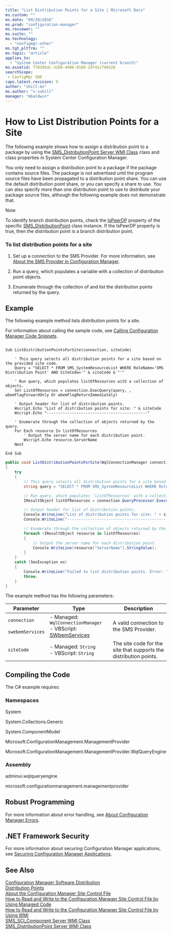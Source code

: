 ```yaml
---
title: "List Distribution Points for a Site | Microsoft Docs"
ms.custom: ""
ms.date: "09/20/2016"
ms.prod: "configuration-manager"
ms.reviewer: ""
ms.suite: ""
ms.technology:
  - "configmgr-other"
ms.tgt_pltfrm: ""
ms.topic: "article"
applies_to:
  - "System Center Configuration Manager (current branch)"
ms.assetid: f70395dc-3266-4406-8189-2d741c746528searchScope: - ConfigMgr SDK
caps.latest.revision: 9
author: "shill-ms"
ms.author: "v-suhill"
manager: "mbaldwin"
---
```

# How to List Distribution Points for a Site
The following example shows how to assign a distribution point to a package by using the [SMS_DistributionPoint Server WMI Class](../../../../develop/reference/core/servers/configure/sms_distributionpoint-server-wmi-class.md) class and class properties in System Center Configuration Manager.  

 You only need to assign a distribution point to a package if the package contains source files. The package is not advertised until the program source files have been propagated to a distribution point share. You can use the default distribution point share, or you can specify a share to use. You can also specify more than one distribution point to use to distribute your package source files, although the following example does not demonstrate that.  

> [!NOTE]
>  To identify branch distribution points, check the [IsPeerDP](../../../../develop/reference/core/servers/configure/sms_distributionpoint-server-wmi-class.md) property of the specific [SMS_DistributionPoint](../../../../develop/reference/core/servers/configure/sms_distributionpoint-server-wmi-class.md) class instance. If the IsPeerDP property is true, then the distribution point is a branch distribution point.  

### To list distribution points for a site  

1.  Set up a connection to the SMS Provider. For more information, see [About the SMS Provider in Configuration Manager](../../../../develop/core/understand/about-the-sms-provider-in-configuration-manager.md).  

2.  Run a query, which populates a variable with a collection of distribution point objects.  

3.  Enumerate through the collection of and list the distribution points returned by the query.  

## Example  
 The following example method lists distribution points for a site.  

 For information about calling the sample code, see [Calling Configuration Manager Code Snippets](../../../../develop/core/understand/calling-code-snippets.md).  

```vbs  

Sub ListDistributionPointsForSite(connection, siteCode)  

    ' This query selects all distribution points for a site based on the provided site code.      
    Query = "SELECT * FROM SMS_SystemResourceList WHERE RoleName='SMS Distribution Point' AND SiteCode='" & siteCode & "'"  

    ' Run query, which populates listOfResources with a collection of objects.  
    Set ListOfResources = connection.ExecQuery(query, , wbemFlagForwardOnly Or wbemFlagReturnImmediately)  

    ' Output header for list of distribution points.  
    Wscript.Echo "List of distribution points for site: " & siteCode  
    Wscript.Echo "--------------------------------------------"  

    ' Enumerate through the collection of objects returned by the query.  
    For Each resource In listOfResources        
        ' Output the server name for each distribution point.  
        Wscript.Echo resource.ServerName  
    Next  

End Sub  
```  

```c#  
public void ListDistributionPointsForSite(WqlConnectionManager connection, string siteCode)  
{  
    try  
    {  
        // This query selects all distribution points for a site based on the provided site code.  
        string query = "SELECT * FROM SMS_SystemResourceList WHERE RoleName='SMS Distribution Point' AND SiteCode='" + siteCode + "'";  

        // Run query, which populates 'listOfResources' with a collection of objects.   
        IResultObject listOfResources = connection.QueryProcessor.ExecuteQuery(query);  

        // Output header for list of distribution points.  
        Console.WriteLine("List of distribution points for site: " + siteCode);  
        Console.WriteLine("--------------------------------------------");  

        // Enumerate through the collection of objects returned by the query.  
        foreach (IResultObject resource in listOfResources)  
        {  
            // Output the server name for each distribution point.  
            Console.WriteLine(resource["ServerName"].StringValue);  
        }  
    }  
    catch (SmsException ex)  
    {  
        Console.WriteLine("Failed to list distribution points. Error: " + ex.Message);  
        throw;  
    }  
}  
```  

 The example method has the following parameters:  

|Parameter|Type|Description|  
|---------------|----------|-----------------|  
|`connection`<br /><br /> `swebemServices`|-   Managed: `WqlConnectionManager`<br />-   VBScript: [SWbemServices](https://msdn.microsoft.com/library/aa393854.aspx)|A valid connection to the SMS Provider.|  
|`siteCode`|-   Managed: `String`<br />-   VBScript: `String`|The site code for the site that supports the distribution points.|  

## Compiling the Code  
 The C# example requires:  

### Namespaces  
 System  

 System.Collections.Generic  

 System.ComponentModel  

 Microsoft.ConfigurationManagement.ManagementProvider  

 Microsoft.ConfigurationManagement.ManagementProvider.WqlQueryEngine  

### Assembly  
 adminui.wqlqueryengine  

 microsoft.configurationmanagement.managementprovider  

## Robust Programming  
 For more information about error handling, see [About Configuration Manager Errors](../../../../develop/core/understand/about-configuration-manager-errors.md).  

## .NET Framework Security  
 For more information about securing Configuration Manager applications, see [Securing Configuration Manager Applications](../../../../develop/core/understand/securing-configuration-manager-applications.md).  

## See Also  
 [Configuration Manager Software Distribution](../../../../develop/core/servers/configure/software-distribution.md)   
 [Distribution Points](../../../../develop/core/servers/configure/distribution-points.md)   
 [About the Configuration Manager Site Control File](../../../../develop/core/understand/about-the-configuration-manager-site-control-file.md)   
 [How to Read and Write to the Configuration Manager Site Control File by Using Managed Code](../../../../develop/core/understand/how-to-read-and-write-to-the-site-control-file-by-using-managed-code.md)   
 [How to Read and Write to the Configuration Manager Site Control File by Using WMI](../../../../develop/core/understand/how-to-read-and-write-to-the-site-control-file-by-using-wmi.md)   
 [SMS_SCI_Component Server WMI Class](../../../../develop/reference/core/servers/configure/sms_sci_component-server-wmi-class.md)   
 [SMS_DistributionPoint Server WMI Class](../../../../develop/reference/core/servers/configure/sms_distributionpoint-server-wmi-class.md)
